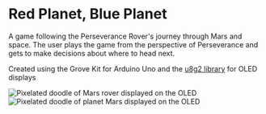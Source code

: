 # Red Planet, Blue Planet

A game following the Perseverance Rover's journey through Mars and space. The user plays the game from the perspective of Perseverance and gets to make decisions about where to head next.

Created using the Grove Kit for Arduino Uno and the [u8g2 library](https://github.com/olikraus/u8g2/wiki/u8g2reference) for OLED displays

![Pixelated doodle of Mars rover displayed on the OLED](https://64.media.tumblr.com/3f12bb244c5974f62b94f20396f2b199/01d00b60e11c6307-2e/s1280x1920/5954e147b5cff2b3788b37c2f66e6109c4009519.png)
![Pixelated doodle of planet Mars displayed on the OLED](https://64.media.tumblr.com/9487e023a025d8f2080352e8427e2af5/01d00b60e11c6307-86/s1280x1920/bac24f62ed5bf7e7b6baafbb349396ba7d6d3453.png)
